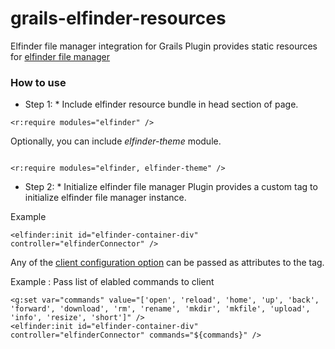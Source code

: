 grails-elfinder-resources
=========================

Elfinder file manager integration for Grails
Plugin provides static resources for [elfinder file manager](http://elfinder.org/)

### How to use
* Step 1: * Include elfinder resource bundle in head section of page. 

```
<r:require modules="elfinder" />
```

Optionally, you can include *elfinder-theme* module.

```

<r:require modules="elfinder, elfinder-theme" />

```


* Step 2: * Initialize elfinder file manager
Plugin provides a custom tag to initialize elfinder file manager instance.

Example
```
<elfinder:init id="elfinder-container-div" controller="elfinderConnector" />

```

Any of the [client configuration option](https://github.com/Studio-42/elFinder/wiki/Client-configuration-options) can be passed as attributes to the tag.

Example : Pass list of elabled commands to client

```
<g:set var="commands" value="['open', 'reload', 'home', 'up', 'back', 'forward', 'download', 'rm', 'rename', 'mkdir', 'mkfile', 'upload', 'info', 'resize', 'short']" />
<elfinder:init id="elfinder-container-div" controller="elfinderConnector" commands="${commands}" />		

```  

 
